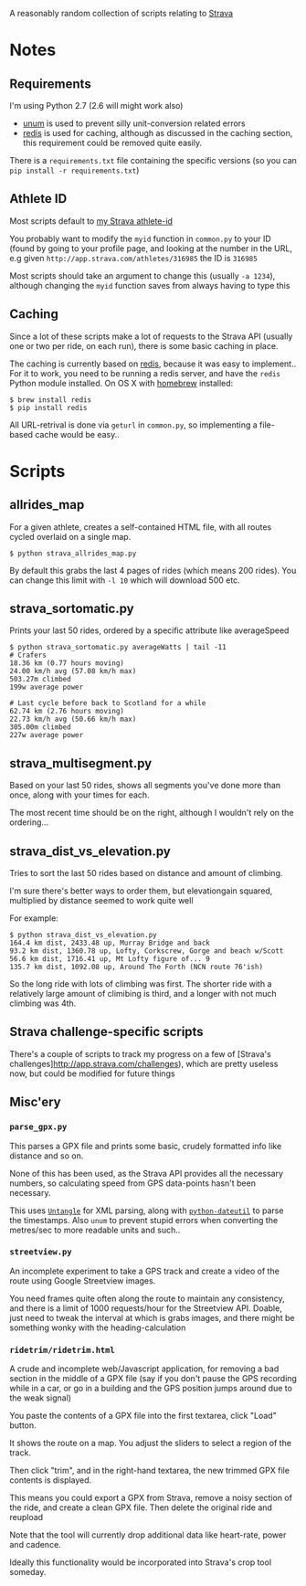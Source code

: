 A reasonably random collection of scripts relating to [Strava](http://strava.com)

# Notes

## Requirements

I'm using Python 2.7 (2.6 will might work also)

- [unum](http://pypi.python.org/pypi/Unum/4.1.0) is used to prevent
silly unit-conversion related errors
- [redis](http://pypi.python.org/pypi/redis) is used for caching,
  although as discussed in the caching section, this requirement could
  be removed quite easily.

There is a `requirements.txt` file containing the specific versions
(so you can `pip install -r requirements.txt`)

## Athlete ID

Most scripts default to [my Strava athlete-id](http://app.strava.com/athletes/316985)

You probably want to modify the `myid` function in `common.py` to your ID (found by going to your profile page, and looking at the number in the URL, e.g given `http://app.strava.com/athletes/316985` the ID is `316985`

Most scripts should take an argument to change this (usually `-a 1234`),
although changing the `myid` function saves from always having to type this

## Caching

Since a lot of these scripts make a lot of requests to the Strava API
(usually one or two per ride, on each run), there is some basic
caching in place.

The caching is currently based on [redis](http://redis.io), because it
was easy to implement.. For it to work, you need to be running a redis
server, and have the `redis` Python module installed. On OS X with
[homebrew](http://mxcl.github.com/homebrew/) installed:

    $ brew install redis
    $ pip install redis

All URL-retrival is done via `geturl` in `common.py`, so implementing
a file-based cache would be easy..

# Scripts

## allrides_map

For a given athlete, creates a self-contained HTML file, with all
routes cycled overlaid on a single map.

    $ python strava_allrides_map.py

By default this grabs the last 4 pages of rides (which means 200 rides). You can change this limit with `-l 10` which will download 500 etc.

## strava_sortomatic.py

Prints your last 50 rides, ordered by a specific attribute like averageSpeed

    $ python strava_sortomatic.py averageWatts | tail -11
    # Crafers
    18.36 km (0.77 hours moving)
    24.00 km/h avg (57.08 km/h max)
    503.27m climbed
    199w average power

    # Last cycle before back to Scotland for a while
    62.74 km (2.76 hours moving)
    22.73 km/h avg (50.66 km/h max)
    305.00m climbed
    227w average power

## strava_multisegment.py

Based on your last 50 rides, shows all segments you've done more than
once, along with your times for each.

The most recent time should be on the right, although I wouldn't rely
on the ordering...

## strava_dist_vs_elevation.py

Tries to sort the last 50 rides based on distance and amount of
climbing.

I'm sure there's better ways to order them, but elevationgain squared,
multiplied by distance seemed to work quite well

For example:

    $ python strava_dist_vs_elevation.py 
    164.4 km dist, 2433.48 up, Murray Bridge and back
    93.2 km dist, 1360.78 up, Lofty, Corkscrew, Gorge and beach w/Scott
    56.6 km dist, 1716.41 up, Mt Lofty figure of... 9
    135.7 km dist, 1092.08 up, Around The Forth (NCN route 76'ish)

So the long ride with lots of climbing was first. The shorter ride
with a relatively large amount of climibing is third, and a longer
with not much climbing was 4th.

## Strava challenge-specific scripts

There's a couple of scripts to track my progress on a few of
[Strava's challenges]http://app.strava.com/challenges), which are
pretty useless now, but could be modified for future things

## Misc'ery

### `parse_gpx.py`

This parses a GPX file and prints some basic, crudely
formatted info like distance and so on.

None of this has been used, as the Strava API provides all the
necessary numbers, so calculating speed from GPS data-points hasn't
been necessary.

This uses [`Untangle`](https://github.com/stchris/untangle) for XML
parsing, along with
[`python-dateutil`](http://labix.org/python-dateutil) to parse the
timestamps. Also `unum` to prevent stupid errors when converting the
metres/sec to more readable units and such..

### `streetview.py`

An incomplete experiment to take a GPS track and create a video of the
route using Google Streetview images.

You need frames quite often along the route to maintain any
consistency, and there is a limit of 1000 requests/hour for the
Streetview API. Doable, just need to tweak the interval at which is
grabs images, and there might be something wonky with the
heading-calculation

### `ridetrim/ridetrim.html`

A crude and incomplete web/Javascript application, for removing a bad
section in the middle of a GPX file (say if you don't pause the GPS
recording while in a car, or go in a building and the GPS position jumps
around due to the weak signal)

You paste the contents of a GPX file into the first textarea, click
"Load" button.

It shows the route on a map. You adjust the sliders to select a region
of the track.

Then click "trim", and in the right-hand textarea, the new trimmed GPX
file contents is displayed.

This means you could export a GPX from Strava, remove a noisy section
of the ride, and create a clean GPX file. Then delete the original
ride and reupload

Note that the tool will currently drop additional data like
heart-rate, power and cadence.

Ideally this functionality would be incorporated into Strava's crop
tool someday.
